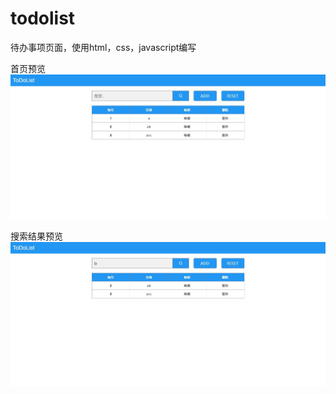 # todolist
待办事项页面，使用html，css，javascript编写

首页预览
![image](preview/preview_index.jpg)

搜索结果预览
![image](preview/preview_search.jpg)
